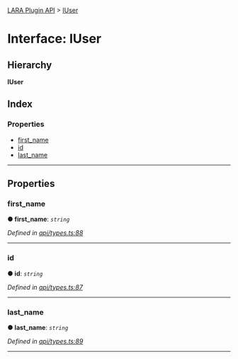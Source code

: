 [LARA Plugin API](../README.md) > [IUser](../interfaces/iuser.md)

# Interface: IUser

## Hierarchy

**IUser**

## Index

### Properties

* [first_name](iuser.md#first_name)
* [id](iuser.md#id)
* [last_name](iuser.md#last_name)

---

## Properties

<a id="first_name"></a>

###  first_name

**● first_name**: *`string`*

*Defined in [api/types.ts:88](https://github.com/concord-consortium/lara/blob/4825314e/lara-plugin-api/src/api/types.ts#L88)*

___
<a id="id"></a>

###  id

**● id**: *`string`*

*Defined in [api/types.ts:87](https://github.com/concord-consortium/lara/blob/4825314e/lara-plugin-api/src/api/types.ts#L87)*

___
<a id="last_name"></a>

###  last_name

**● last_name**: *`string`*

*Defined in [api/types.ts:89](https://github.com/concord-consortium/lara/blob/4825314e/lara-plugin-api/src/api/types.ts#L89)*

___

